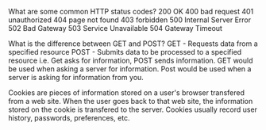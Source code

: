 What are some common HTTP status codes?
200 OK
400 bad request
401 unauthorized
404 page not found
403 forbidden
500 Internal Server Error
502 Bad Gateway
503 Service Unavailable
504 Gateway Timeout

What is the difference between GET and POST?
GET - Requests data from a specified resource
POST - Submits data to be processed to a specified resource
i.e. Get asks for information, POST sends information.
GET would be used when asking a server for information.
Post would be used when a server is asking for information from you.

Cookies are pieces of information stored on a user's browser transfered from a web site. When the user goes back to that web site, the information stored on the cookie is transfered to the server. Cookies usually record user history, passwords, preferences, etc.
